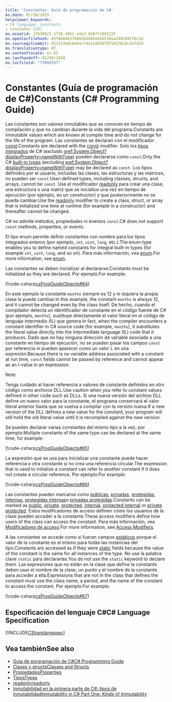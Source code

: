 ```yaml
---
title: 'Constantes: Guía de programación de C#'
ms.date: 07/20/2015
helpviewer_keywords:
- C# language, constants
- constants [C#]
ms.assetid: 1fb39621-1738-49b1-a1b3-8587f109123f
ms.openlocfilehash: 85f6684617b893bdd85eb5b530aa2481941fbc5d
ms.sourcegitcommit: 011314e0c8eb4cf4a11d92078f58176c8c3efd2d
ms.translationtype: HT
ms.contentlocale: es-ES
ms.lasthandoff: 02/09/2020
ms.locfileid: "77093557"
---
```

# <a name="constants-c-programming-guide"></a><span data-ttu-id="88451-102">Constantes (Guía de programación de C#)</span><span class="sxs-lookup"><span data-stu-id="88451-102">Constants (C# Programming Guide)</span></span>
<span data-ttu-id="88451-103">Las constantes son valores inmutables que se conocen en tiempo de compilación y que no cambian durante la vida del programa.</span><span class="sxs-lookup"><span data-stu-id="88451-103">Constants are immutable values which are known at compile time and do not change for the life of the program.</span></span> <span data-ttu-id="88451-104">Las constantes se declaran con el modificador [const](../../language-reference/keywords/const.md).</span><span class="sxs-lookup"><span data-stu-id="88451-104">Constants are declared with the [const](../../language-reference/keywords/const.md) modifier.</span></span> <span data-ttu-id="88451-105">Solo los [tipos integrados](../../language-reference/builtin-types/built-in-types.md) de C# (excluido <xref:System.Object?displayProperty=nameWithType>) pueden declararse como `const`.</span><span class="sxs-lookup"><span data-stu-id="88451-105">Only the C# [built-in types](../../language-reference/builtin-types/built-in-types.md) (excluding <xref:System.Object?displayProperty=nameWithType>) may be declared as `const`.</span></span> <span data-ttu-id="88451-106">Los tipos definidos por el usuario, incluidas las clases, las estructuras y las matrices, no pueden ser `const`.</span><span class="sxs-lookup"><span data-stu-id="88451-106">User-defined types, including classes, structs, and arrays, cannot be `const`.</span></span> <span data-ttu-id="88451-107">Use el modificador [readonly](../../language-reference/keywords/readonly.md) para crear una clase, una estructura o una matriz que se inicialice una vez en tiempo de ejecución (por ejemplo, en un constructor) y que posteriormente no se pueda cambiar.</span><span class="sxs-lookup"><span data-stu-id="88451-107">Use the [readonly](../../language-reference/keywords/readonly.md) modifier to create a class, struct, or array that is initialized one time at runtime (for example in a constructor) and thereafter cannot be changed.</span></span>  
  
 <span data-ttu-id="88451-108">C# no admite métodos, propiedades ni eventos `const`.</span><span class="sxs-lookup"><span data-stu-id="88451-108">C# does not support `const` methods, properties, or events.</span></span>  
  
 <span data-ttu-id="88451-109">El tipo enum permite definir constantes con nombre para los tipos integrados enteros (por ejemplo, `int`, `uint`, `long`, etc.).</span><span class="sxs-lookup"><span data-stu-id="88451-109">The enum type enables you to define named constants for integral built-in types (for example `int`, `uint`, `long`, and so on).</span></span> <span data-ttu-id="88451-110">Para más información, vea [enum](../../language-reference/builtin-types/enum.md).</span><span class="sxs-lookup"><span data-stu-id="88451-110">For more information, see [enum](../../language-reference/builtin-types/enum.md).</span></span>  
  
 <span data-ttu-id="88451-111">Las constantes se deben inicializar al declararse.</span><span class="sxs-lookup"><span data-stu-id="88451-111">Constants must be initialized as they are declared.</span></span> <span data-ttu-id="88451-112">Por ejemplo:</span><span class="sxs-lookup"><span data-stu-id="88451-112">For example:</span></span>  
  
 [!code-csharp[csProgGuideObjects#64](~/samples/snippets/csharp/VS_Snippets_VBCSharp/csProgGuideObjects/CS/Objects.cs#64)]  
  
 <span data-ttu-id="88451-113">En este ejemplo la constante `months` siempre es 12 y ni siquiera la propia clase la puede cambiar.</span><span class="sxs-lookup"><span data-stu-id="88451-113">In this example, the constant `months` is always 12, and it cannot be changed even by the class itself.</span></span> <span data-ttu-id="88451-114">De hecho, cuando el compilador detecta un identificador de constante en el código fuente de C# (por ejemplo, `months`), sustituye directamente el valor literal en el código de lenguaje intermedio (IL) que genera.</span><span class="sxs-lookup"><span data-stu-id="88451-114">In fact, when the compiler encounters a constant identifier in C# source code (for example, `months`), it substitutes the literal value directly into the intermediate language (IL) code that it produces.</span></span> <span data-ttu-id="88451-115">Dado que no hay ninguna dirección de variable asociada a una constante en tiempo de ejecución, no se pueden pasar los campos `const` por referencia ni pueden aparecer como un valor L en una expresión.</span><span class="sxs-lookup"><span data-stu-id="88451-115">Because there is no variable address associated with a constant at run time, `const` fields cannot be passed by reference and cannot appear as an l-value in an expression.</span></span>  
  
> [!NOTE]
> <span data-ttu-id="88451-116">Tenga cuidado al hacer referencia a valores de constante definidos en otro código como archivos DLL.</span><span class="sxs-lookup"><span data-stu-id="88451-116">Use caution when you refer to constant values defined in other code such as DLLs.</span></span> <span data-ttu-id="88451-117">Si una nueva versión del archivo DLL define un nuevo valor para la constante, el programa conservará el valor literal anterior hasta que se vuelva a compilar con la versión nueva.</span><span class="sxs-lookup"><span data-stu-id="88451-117">If a new version of the DLL defines a new value for the constant, your program will still hold the old literal value until it is recompiled against the new version.</span></span>  
  
 <span data-ttu-id="88451-118">Se pueden declarar varias constantes del mismo tipo a la vez, por ejemplo:</span><span class="sxs-lookup"><span data-stu-id="88451-118">Multiple constants of the same type can be declared at the same time, for example:</span></span>  
  
 [!code-csharp[csProgGuideObjects#65](~/samples/snippets/csharp/VS_Snippets_VBCSharp/csProgGuideObjects/CS/Objects.cs#65)]  
  
 <span data-ttu-id="88451-119">La expresión que se usa para inicializar una constante puede hacer referencia a otra constante si no crea una referencia circular.</span><span class="sxs-lookup"><span data-stu-id="88451-119">The expression that is used to initialize a constant can refer to another constant if it does not create a circular reference.</span></span> <span data-ttu-id="88451-120">Por ejemplo:</span><span class="sxs-lookup"><span data-stu-id="88451-120">For example:</span></span>  
  
 [!code-csharp[csProgGuideObjects#66](~/samples/snippets/csharp/VS_Snippets_VBCSharp/csProgGuideObjects/CS/Objects.cs#66)]  
  
 <span data-ttu-id="88451-121">Las constantes pueden marcarse como [públicas](../../language-reference/keywords/public.md), [privadas](../../language-reference/keywords/private.md), [protegidas](../../language-reference/keywords/protected.md), [internas](../../language-reference/keywords/internal.md), [protegidas internas](../../language-reference/keywords/protected-internal.md)o [privadas protegidas](../../language-reference/keywords/private-protected.md).</span><span class="sxs-lookup"><span data-stu-id="88451-121">Constants can be marked as [public](../../language-reference/keywords/public.md), [private](../../language-reference/keywords/private.md), [protected](../../language-reference/keywords/protected.md), [internal](../../language-reference/keywords/internal.md), [protected internal](../../language-reference/keywords/protected-internal.md) or [private protected](../../language-reference/keywords/private-protected.md).</span></span> <span data-ttu-id="88451-122">Estos modificadores de acceso definen cómo los usuarios de la clase pueden acceder a la constante.</span><span class="sxs-lookup"><span data-stu-id="88451-122">These access modifiers define how users of the class can access the constant.</span></span> <span data-ttu-id="88451-123">Para más información, vea [Modificadores de acceso](./access-modifiers.md).</span><span class="sxs-lookup"><span data-stu-id="88451-123">For more information, see [Access Modifiers](./access-modifiers.md).</span></span>  
  
 <span data-ttu-id="88451-124">A las constantes se accede como si fueran campos [estáticos](../../language-reference/keywords/static.md) porque el valor de la constante es el mismo para todas las instancias del tipo.</span><span class="sxs-lookup"><span data-stu-id="88451-124">Constants are accessed as if they were [static](../../language-reference/keywords/static.md) fields because the value of the constant is the same for all instances of the type.</span></span> <span data-ttu-id="88451-125">No use la palabra clave `static` para declararlas.</span><span class="sxs-lookup"><span data-stu-id="88451-125">You do not use the `static` keyword to declare them.</span></span> <span data-ttu-id="88451-126">Las expresiones que no están en la clase que define la constante deben usar el nombre de la clase, un punto y el nombre de la constante para acceder a ella.</span><span class="sxs-lookup"><span data-stu-id="88451-126">Expressions that are not in the class that defines the constant must use the class name, a period, and the name of the constant to access the constant.</span></span> <span data-ttu-id="88451-127">Por ejemplo:</span><span class="sxs-lookup"><span data-stu-id="88451-127">For example:</span></span>  
  
 [!code-csharp[csProgGuideObjects#67](~/samples/snippets/csharp/VS_Snippets_VBCSharp/csProgGuideObjects/CS/Objects.cs#67)]  
  
## <a name="c-language-specification"></a><span data-ttu-id="88451-128">Especificación del lenguaje C#</span><span class="sxs-lookup"><span data-stu-id="88451-128">C# Language Specification</span></span>  
 [!INCLUDE[CSharplangspec](~/includes/csharplangspec-md.md)]  
  
## <a name="see-also"></a><span data-ttu-id="88451-129">Vea también</span><span class="sxs-lookup"><span data-stu-id="88451-129">See also</span></span>

- [<span data-ttu-id="88451-130">Guía de programación de C#</span><span class="sxs-lookup"><span data-stu-id="88451-130">C# Programming Guide</span></span>](../index.md)
- [<span data-ttu-id="88451-131">Clases y structs</span><span class="sxs-lookup"><span data-stu-id="88451-131">Classes and Structs</span></span>](./index.md)
- [<span data-ttu-id="88451-132">Propiedades</span><span class="sxs-lookup"><span data-stu-id="88451-132">Properties</span></span>](./properties.md)
- [<span data-ttu-id="88451-133">Tipos</span><span class="sxs-lookup"><span data-stu-id="88451-133">Types</span></span>](../types/index.md)
- [<span data-ttu-id="88451-134">readonly</span><span class="sxs-lookup"><span data-stu-id="88451-134">readonly</span></span>](../../language-reference/keywords/readonly.md)
- [<span data-ttu-id="88451-135">Inmutabilidad en la primera parte de C#: tipos de inmutabilidad</span><span class="sxs-lookup"><span data-stu-id="88451-135">Immutability in C# Part One: Kinds of Immutability</span></span>](https://docs.microsoft.com/archive/blogs/ericlippert/immutability-in-c-part-one-kinds-of-immutability)
